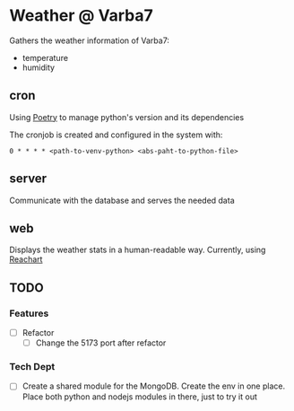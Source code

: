# Weather @ Varba7

Gathers the weather information of Varba7:

- temperature
- humidity

## cron

Using [Poetry](https://python-poetry.org/) to manage python's version and its dependencies

The cronjob is created and configured in the system with:

```
0 * * * * <path-to-venv-python> <abs-paht-to-python-file>
```

## server

Communicate with the database and serves the needed data

## web

Displays the weather stats in a human-readable way. Currently, using [Reachart](https://recharts.org/)

## TODO

### Features

- [ ] Refactor
  - [ ] Change the 5173 port after refactor

### Tech Dept

- [ ] Create a shared module for the MongoDB. Create the env in one place. Place both python and nodejs modules in there, just to try it out

